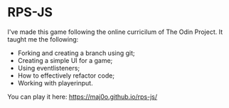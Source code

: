 # RPS-JS

I've made this game following the online curricilum of The Odin Project. It taught me the following:
- Forking and creating a branch using git;
- Creating a simple UI for a game;
- Using eventlisteners;
- How to effectively refactor code;
- Working with playerinput.

You can play it here: https://maj0o.github.io/rps-js/

